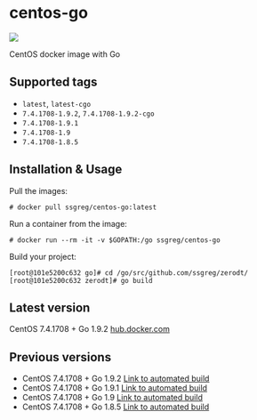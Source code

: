 # centos-go

[![](https://dockerbuildbadges.quelltext.eu/status.svg?organization=ssgreg&repository=centos-go)](https://hub.docker.com/r/ssgreg/centos-go/builds/)

CentOS docker image with Go

## Supported tags

* `latest`, `latest-cgo`
* `7.4.1708-1.9.2`, `7.4.1708-1.9.2-cgo`
* `7.4.1708-1.9.1`
* `7.4.1708-1.9`
* `7.4.1708-1.8.5`

## Installation & Usage

Pull the images:

```
# docker pull ssgreg/centos-go:latest
```

Run a container from the image:

```
# docker run --rm -it -v $GOPATH:/go ssgreg/centos-go
```

Build your project:

```
[root@101e5200c632 go]# cd /go/src/github.com/ssgreg/zerodt/
[root@101e5200c632 zerodt]# go build
```

## Latest version

CentOS 7.4.1708 + Go 1.9.2
[hub.docker.com](https://hub.docker.com/r/ssgreg/centos-go/)

## Previous versions

* CentOS 7.4.1708 + Go 1.9.2 [Link to automated build](https://hub.docker.com/r/ssgreg/centos-go/builds/bwgs8xxehfb2z2a3dtioakq/)
* CentOS 7.4.1708 + Go 1.9.1 [Link to automated build](https://hub.docker.com/r/ssgreg/centos-go/builds/bmrfkmrxnrfwpyd5ercazxg/)
* CentOS 7.4.1708 + Go 1.9 [Link to automated build](https://hub.docker.com/r/ssgreg/centos-go/builds/bhg3y8cckzhxvuqovuljlpb/)
* CentOS 7.4.1708 + Go 1.8.5 [Link to automated build](https://hub.docker.com/r/ssgreg/centos-go/builds/btmhrfszu5osrba8hz4y3tf/)
